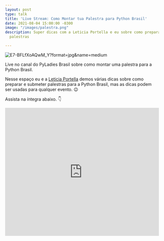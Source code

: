 ```yaml
---
layout: post
type: talk
title: 'Live Stream: Como Montar tua Palestra para Python Brasil'
date: 2021-08-04 15:00:00 -0300
image: "/images/palestra.png"
description: Super dicas com a Leticia Portella e eu sobre como preparar e submeter
  palestras

---
```

![](https://pbs.twimg.com/media/E7-BFLfXoAQwM_Y?format=jpg&name=medium "E7-BFLfXoAQwM_Y?format=jpg&name=medium")

Live no canal do PyLadies Brasil sobre como montar uma palestra para a Python Brasil.

Nesse espaço eu e a [Leticia Portella](http://leportella.com/) demos várias dicas sobre como preparar e submeter palestras para a Python Brasil, mas as dicas podem ser usadas para qualquer evento. 😉

Assista na íntegra abaixo. 👇

<iframe width="100%" height="420" src="https://www.youtube.com/embed/0O9hLeUJPtA" title="YouTube video player" frameborder="0" allow="accelerometer; autoplay; clipboard-write; encrypted-media; gyroscope; picture-in-picture" allowfullscreen></iframe>